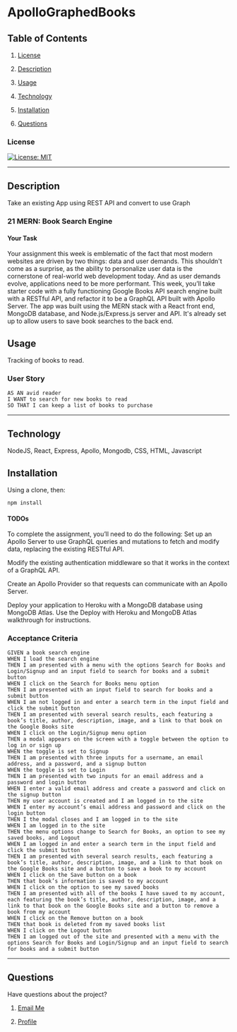 # ApolloGraphedBooks


## Table of Contents

1. [License](#License)

2. [Description](#Description)

3. [Usage](#Usage)

4. [Technology](#Technology)

5. [Installation](#Installation)

6. [Questions](#Questions)

### License

[![License: MIT](https://img.shields.io/badge/License-MIT-yellow.svg)](https://opensource.org/licenses/MIT)
_ _ _ _

## Description

Take an existing App using REST API and convert to use Graph

### 21 MERN: Book Search Engine

#### Your Task

Your assignment this week is emblematic of the fact that most modern websites are driven by two things: data and user demands. This shouldn't come as a surprise, as the ability to personalize user data is the cornerstone of real-world web development today. And as user demands evolve, applications need to be more performant.
This week, you’ll take starter code with a fully functioning Google Books API search engine built with a RESTful API, and refactor it to be a GraphQL API built with Apollo Server. The app was built using the MERN stack with a React front end, MongoDB database, and Node.js/Express.js server and API. It's already set up to allow users to save book searches to the back end.

## Usage

Tracking of books to read.

### User Story

```
AS AN avid reader
I WANT to search for new books to read
SO THAT I can keep a list of books to purchase
```

_ _ _ _

## Technology

NodeJS, React, Express, Apollo, Mongodb, CSS, HTML, Javascript

## Installation

Using a clone, then:
```
npm install
```

#### TODOs

To complete the assignment, you’ll need to do the following:
Set up an Apollo Server to use GraphQL queries and mutations to fetch and modify data, replacing the existing RESTful API.

Modify the existing authentication middleware so that it works in the context of a GraphQL API.

Create an Apollo Provider so that requests can communicate with an Apollo Server.

Deploy your application to Heroku with a MongoDB database using MongoDB Atlas. Use the Deploy with Heroku and MongoDB Atlas walkthrough for instructions.

### Acceptance Criteria

```
GIVEN a book search engine
WHEN I load the search engine
THEN I am presented with a menu with the options Search for Books and Login/Signup and an input field to search for books and a submit button
WHEN I click on the Search for Books menu option
THEN I am presented with an input field to search for books and a submit button
WHEN I am not logged in and enter a search term in the input field and click the submit button
THEN I am presented with several search results, each featuring a book’s title, author, description, image, and a link to that book on the Google Books site
WHEN I click on the Login/Signup menu option
THEN a modal appears on the screen with a toggle between the option to log in or sign up
WHEN the toggle is set to Signup
THEN I am presented with three inputs for a username, an email address, and a password, and a signup button
WHEN the toggle is set to Login
THEN I am presented with two inputs for an email address and a password and login button
WHEN I enter a valid email address and create a password and click on the signup button
THEN my user account is created and I am logged in to the site
WHEN I enter my account’s email address and password and click on the login button
THEN I the modal closes and I am logged in to the site
WHEN I am logged in to the site
THEN the menu options change to Search for Books, an option to see my saved books, and Logout
WHEN I am logged in and enter a search term in the input field and click the submit button
THEN I am presented with several search results, each featuring a book’s title, author, description, image, and a link to that book on the Google Books site and a button to save a book to my account
WHEN I click on the Save button on a book
THEN that book’s information is saved to my account
WHEN I click on the option to see my saved books
THEN I am presented with all of the books I have saved to my account, each featuring the book’s title, author, description, image, and a link to that book on the Google Books site and a button to remove a book from my account
WHEN I click on the Remove button on a book
THEN that book is deleted from my saved books list
WHEN I click on the Logout button
THEN I am logged out of the site and presented with a menu with the options Search for Books and Login/Signup and an input field to search for books and a submit button  
```
_ _ _ _

## Questions

Have questions about the project?

1. [Email Me](mailto:adam.niggebrugge@gmail.com)

2. [Profile](https://github.com/adam-niggebrugge)